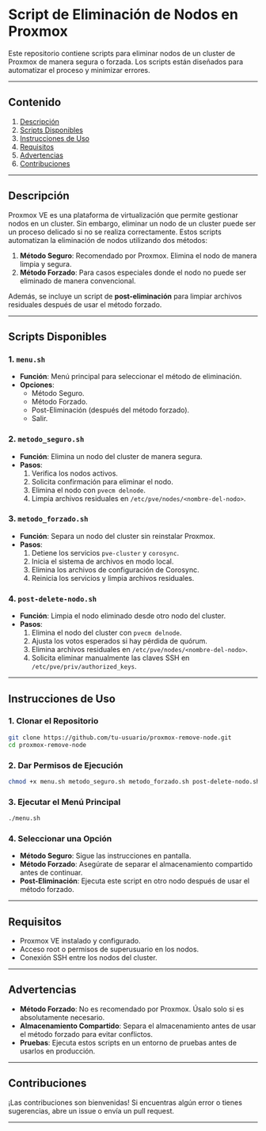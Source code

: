

# Script de Eliminación de Nodos en Proxmox

Este repositorio contiene scripts para eliminar nodos de un cluster de Proxmox de manera segura o forzada. Los scripts están diseñados para automatizar el proceso y minimizar errores.

---

## **Contenido**
1. [Descripción](#descripción)
2. [Scripts Disponibles](#scripts-disponibles)
3. [Instrucciones de Uso](#instrucciones-de-uso)
4. [Requisitos](#requisitos)
5. [Advertencias](#advertencias)
6. [Contribuciones](#contribuciones)

---

## **Descripción**
Proxmox VE es una plataforma de virtualización que permite gestionar nodos en un cluster. Sin embargo, eliminar un nodo de un cluster puede ser un proceso delicado si no se realiza correctamente. Estos scripts automatizan la eliminación de nodos utilizando dos métodos:

1. **Método Seguro**: Recomendado por Proxmox. Elimina el nodo de manera limpia y segura.
2. **Método Forzado**: Para casos especiales donde el nodo no puede ser eliminado de manera convencional.

Además, se incluye un script de **post-eliminación** para limpiar archivos residuales después de usar el método forzado.

---

## **Scripts Disponibles**

### **1. `menu.sh`**
- **Función**: Menú principal para seleccionar el método de eliminación.
- **Opciones**:
  - Método Seguro.
  - Método Forzado.
  - Post-Eliminación (después del método forzado).
  - Salir.

### **2. `metodo_seguro.sh`**
- **Función**: Elimina un nodo del cluster de manera segura.
- **Pasos**:
  1. Verifica los nodos activos.
  2. Solicita confirmación para eliminar el nodo.
  3. Elimina el nodo con `pvecm delnode`.
  4. Limpia archivos residuales en `/etc/pve/nodes/<nombre-del-nodo>`.

### **3. `metodo_forzado.sh`**
- **Función**: Separa un nodo del cluster sin reinstalar Proxmox.
- **Pasos**:
  1. Detiene los servicios `pve-cluster` y `corosync`.
  2. Inicia el sistema de archivos en modo local.
  3. Elimina los archivos de configuración de Corosync.
  4. Reinicia los servicios y limpia archivos residuales.

### **4. `post-delete-nodo.sh`**
- **Función**: Limpia el nodo eliminado desde otro nodo del cluster.
- **Pasos**:
  1. Elimina el nodo del cluster con `pvecm delnode`.
  2. Ajusta los votos esperados si hay pérdida de quórum.
  3. Elimina archivos residuales en `/etc/pve/nodes/<nombre-del-nodo>`.
  4. Solicita eliminar manualmente las claves SSH en `/etc/pve/priv/authorized_keys`.

---

## **Instrucciones de Uso**

### **1. Clonar el Repositorio**
```bash
git clone https://github.com/tu-usuario/proxmox-remove-node.git
cd proxmox-remove-node
```

### **2. Dar Permisos de Ejecución**
```bash
chmod +x menu.sh metodo_seguro.sh metodo_forzado.sh post-delete-nodo.sh
```

### **3. Ejecutar el Menú Principal**
```bash
./menu.sh
```

### **4. Seleccionar una Opción**
- **Método Seguro**: Sigue las instrucciones en pantalla.
- **Método Forzado**: Asegúrate de separar el almacenamiento compartido antes de continuar.
- **Post-Eliminación**: Ejecuta este script en otro nodo después de usar el método forzado.

---

## **Requisitos**
- Proxmox VE instalado y configurado.
- Acceso root o permisos de superusuario en los nodos.
- Conexión SSH entre los nodos del cluster.

---

## **Advertencias**
- **Método Forzado**: No es recomendado por Proxmox. Úsalo solo si es absolutamente necesario.
- **Almacenamiento Compartido**: Separa el almacenamiento antes de usar el método forzado para evitar conflictos.
- **Pruebas**: Ejecuta estos scripts en un entorno de pruebas antes de usarlos en producción.

---

## **Contribuciones**
¡Las contribuciones son bienvenidas! Si encuentras algún error o tienes sugerencias, abre un issue o envía un pull request.

---
